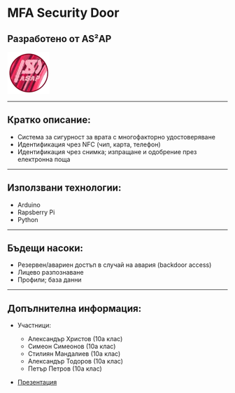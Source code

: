 # MFA Security Door
## Разработено от AS²AP
![ASAP LOGO](/Assets/logo.webp)
***
## Кратко описание:
* Система за сигурност за врата с многофакторно удостоверяване
* Идентификация чрез NFC (чип, карта, телефон)
* Идентификация чрез снимка; изпращане и одобрение през електронна поща
***
## Използвани технологии:
* Arduino
* Rapsberry Pi
* Python
***
## Бъдещи насоки:
* Резервен/авариен достъп в случай на авария (backdoor access)
* Лицево разпознаване
* Профили; база данни
***
## Допълнителна информация:
* Участници:
    * Александър Христов (10а клас)
    * Симеон Симеонов (10а клас)
    * Стилиян Мандалиев (10а клас)
    * Александър Тодоров (10а клас)
    * Петър Петров (10а клас)
    
* [Презентация](https://docs.google.com/presentation/d/1znDOUy1U21nCcR4m3fBGkgL194KhiDht/edit#slide=id.p2)